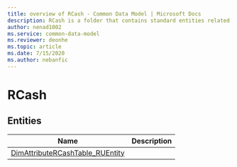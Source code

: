```yaml
---
title: overview of RCash - Common Data Model | Microsoft Docs
description: RCash is a folder that contains standard entities related to the Common Data Model.
author: nenad1002
ms.service: common-data-model
ms.reviewer: deonhe
ms.topic: article
ms.date: 7/15/2020
ms.author: nebanfic
---
```


# RCash


## Entities

|Name|Description|
|---|---|
|[DimAttributeRCashTable_RUEntity](DimAttributeRCashTable_RUEntity.md)||
